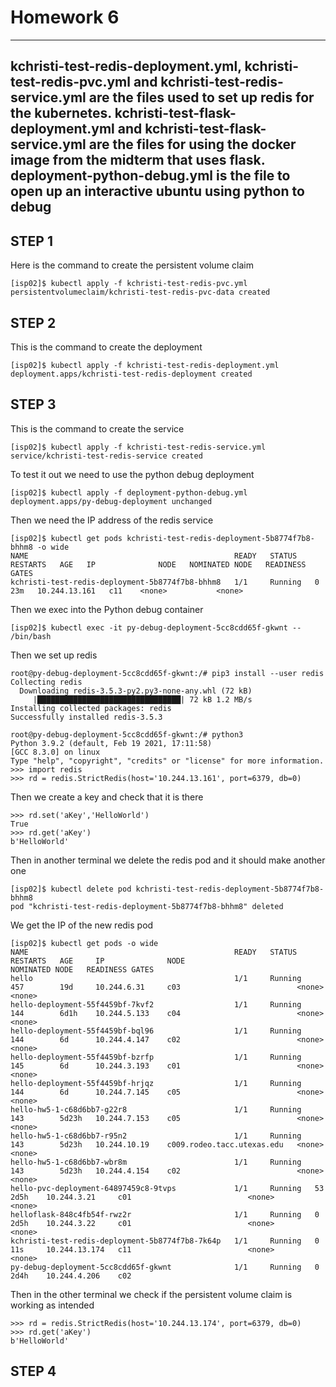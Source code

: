 # Homework 6
---
kchristi-test-redis-deployment.yml, kchristi-test-redis-pvc.yml and kchristi-test-redis-service.yml are the files used to set up redis for the kubernetes. kchristi-test-flask-deployment.yml and kchristi-test-flask-service.yml are the files for using the docker image from the midterm that uses flask. deployment-python-debug.yml is the file to open up an interactive ubuntu using python to debug
---
## STEP 1
Here is the command to create the persistent volume claim
```
[isp02]$ kubectl apply -f kchristi-test-redis-pvc.yml
persistentvolumeclaim/kchristi-test-redis-pvc-data created
```
## STEP 2 
This is the command to create the deployment
```
[isp02]$ kubectl apply -f kchristi-test-redis-deployment.yml
deployment.apps/kchristi-test-redis-deployment created
```
## STEP 3
This is the command to create the service 
```
[isp02]$ kubectl apply -f kchristi-test-redis-service.yml
service/kchristi-test-redis-service created
```
To test it out we need to use the python debug deployment
```
[isp02]$ kubectl apply -f deployment-python-debug.yml
deployment.apps/py-debug-deployment unchanged
```
Then we need the IP address of the redis service
```
[isp02]$ kubectl get pods kchristi-test-redis-deployment-5b8774f7b8-bhhm8 -o wide
NAME                                              READY   STATUS    RESTARTS   AGE   IP              NODE   NOMINATED NODE   READINESS GATES
kchristi-test-redis-deployment-5b8774f7b8-bhhm8   1/1     Running   0          23m   10.244.13.161   c11    <none>           <none>
```
Then we exec into the Python debug container
```
[isp02]$ kubectl exec -it py-debug-deployment-5cc8cdd65f-gkwnt -- /bin/bash
```
Then we set up redis
```
root@py-debug-deployment-5cc8cdd65f-gkwnt:/# pip3 install --user redis
Collecting redis
  Downloading redis-3.5.3-py2.py3-none-any.whl (72 kB)
     |████████████████████████████████| 72 kB 1.2 MB/s
Installing collected packages: redis
Successfully installed redis-3.5.3

root@py-debug-deployment-5cc8cdd65f-gkwnt:/# python3
Python 3.9.2 (default, Feb 19 2021, 17:11:58)
[GCC 8.3.0] on linux
Type "help", "copyright", "credits" or "license" for more information.
>>> import redis
>>> rd = redis.StrictRedis(host='10.244.13.161', port=6379, db=0)
```
Then we create a key and check that it is there
```
>>> rd.set('aKey','HelloWorld')
True
>>> rd.get('aKey')
b'HelloWorld'
```
Then in another terminal we delete the redis pod and it should make another one 
```
[isp02]$ kubectl delete pod kchristi-test-redis-deployment-5b8774f7b8-bhhm8
pod "kchristi-test-redis-deployment-5b8774f7b8-bhhm8" deleted
```
We get the IP of the new redis pod
```
[isp02]$ kubectl get pods -o wide
NAME                                              READY   STATUS    RESTARTS   AGE     IP              NODE                         NOMINATED NODE   READINESS GATES
hello                                             1/1     Running   457        19d     10.244.6.31     c03                          <none>           <none>
hello-deployment-55f4459bf-7kvf2                  1/1     Running   144        6d1h    10.244.5.133    c04                          <none>           <none>
hello-deployment-55f4459bf-bql96                  1/1     Running   144        6d      10.244.4.147    c02                          <none>           <none>
hello-deployment-55f4459bf-bzrfp                  1/1     Running   145        6d      10.244.3.193    c01                          <none>           <none>
hello-deployment-55f4459bf-hrjqz                  1/1     Running   144        6d      10.244.7.145    c05                          <none>           <none>
hello-hw5-1-c68d6bb7-g22r8                        1/1     Running   143        5d23h   10.244.7.153    c05                          <none>           <none>
hello-hw5-1-c68d6bb7-r95n2                        1/1     Running   143        5d23h   10.244.10.19    c009.rodeo.tacc.utexas.edu   <none>           <none>
hello-hw5-1-c68d6bb7-wbr8m                        1/1     Running   143        5d23h   10.244.4.154    c02                          <none>           <none>
hello-pvc-deployment-64897459c8-9tvps             1/1     Running   53         2d5h    10.244.3.21     c01                          <none>           <none>
helloflask-848c4fb54f-rwz2r                       1/1     Running   0          2d5h    10.244.3.22     c01                          <none>           <none>
kchristi-test-redis-deployment-5b8774f7b8-7k64p   1/1     Running   0          11s     10.244.13.174   c11                          <none>           <none>
py-debug-deployment-5cc8cdd65f-gkwnt              1/1     Running   0          2d4h    10.244.4.206    c02   
```
Then in the other terminal we check if the persistent volume claim is working as intended
```
>>> rd = redis.StrictRedis(host='10.244.13.174', port=6379, db=0)
>>> rd.get('aKey')
b'HelloWorld'
```
## STEP 4
